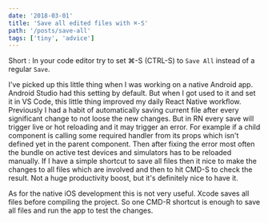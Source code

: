```yaml
---
date: '2018-03-01'
title: 'Save all edited files with ⌘-S'
path: '/posts/save-all'
tags: ['tiny', 'advice']
---
```


Short : In your code editor try to set ⌘-S (CTRL-S) to `Save All` instead of a regular `Save`.

I've picked up this little thing when I was working on a native Android app. Android Studio had this setting by default. But when I got used to it and set it in VS Code, this little thing improved my daily React Native workflow. Previously I had a habit of automatically saving current file after every significant change to not loose the new changes. But in RN every save will trigger live or hot reloading and it may trigger an error. For example if a child component is calling some required handler from its props which isn't defined yet in the parent component. Then after fixing the error most often the bundle on active test devices and simulators has to be reloaded manually. If I have a simple shortcut to save all files then it nice to make the changes to all files which are involved and then to hit CMD-S to check the result. Not a huge productivity boost, but it's definitely nice to have it.

As for the native iOS development this is not very useful. Xcode saves all files before compiling the project. So one CMD-R shortcut is enough to save all files and run the app to test the changes.
